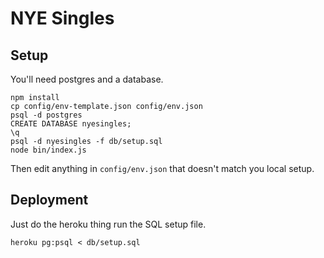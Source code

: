 # NYE Singles

## Setup

You'll need postgres and a database.

```
npm install
cp config/env-template.json config/env.json
psql -d postgres
CREATE DATABASE nyesingles;
\q
psql -d nyesingles -f db/setup.sql
node bin/index.js
```

Then edit anything in `config/env.json` that doesn't match you local setup.

## Deployment

Just do the heroku thing run the SQL setup file.

```
heroku pg:psql < db/setup.sql
```
